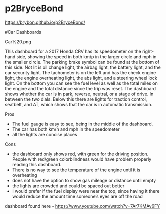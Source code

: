 # p2BryceBond
https://brybon.github.io/p2BryceBond/

#Car Dashboards

Car%20.png

This dashboard for a 2017 Honda CRV has its speedometer on the right-hand side, showing the speed in both km/p in the larger circle and mph in the smaller circle. The parking brake symbol can be found at the bottom of this side. Not lit is oil change light, the airbag light, the battery light, and the car security light. The tachometer is on the left and has the check engine light, the engine overheating light, the abs light, and a steering wheel lock light. On the bottom you can see the fuel level as well as the total miles on the engine and the total distance since the trip was reset. The dashboard shows whether the car is in park, reverse, neutral, or a stage of drive. In between the two dials. Below this there are lights for traction control, seatbelt, and AT, which shows that the car is in automatic transmission. 

Pros
- The fuel gauge is easy to see, being in the middle of the dashboard.
- The car has both km/h and mph in the speedometer
- all the lights are concise places

Cons
- the dashboard only shows red, with green for the driving position. People with red/green colorblindness would have problem properly reading this dashboard.
- There is no way to see the temperature of the engine until it is overheating
- does not have the option to show gas mileage or distance until empty
- the lights are crowded and could be spaced out better
- I would prefer if the fuel display were near the top, since having it there would reduce the amount time someone’s eyes are off the road

dashboard found here - https://www.youtube.com/watch?v=7Ar7KMAv6FY
